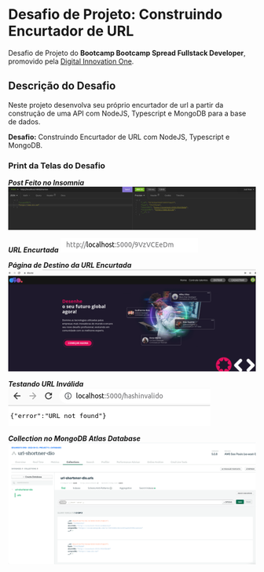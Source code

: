 # Desafio de Projeto: Construindo Encurtador de URL

Desafio de Projeto do **Bootcamp Bootcamp Spread Fullstack Developer**, promovido pela [Digital Innovation One](https://www.dio.me).


## Descrição do Desafio

Neste projeto desenvolva seu próprio encurtador de url a partir da construção de uma API com NodeJS, Typescript e MongoDB para a base de dados.

**Desafio:** Construindo Encurtador de URL com NodeJS, Typescript e MongoDB.



### Print da Telas do Desafio
***Post Feito no Insomnia***
![Insomnia POST](./url-shortener-dio/assets/insomnia-post.png)


***URL Encurtada***
![URL Encurtada](./url-shortener-dio/assets/testando-url-encurtada.png)

***Página de Destino da URL Encurtada***
![URL Encurtada Destino](./url-shortener-dio/assets/url-encurtada-destino.png)


***Testando URL Inválida***
![Hash Inválido](./url-shortener-dio/assets/hash-invalido.png)

***Collection no MongoDB Atlas Database***
![Collection no MongoDB Atlas Database](./url-shortener-dio/assets/collection.png)






